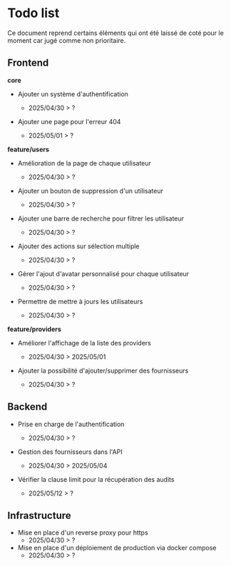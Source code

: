 # Todo list

Ce document reprend certains éléments qui ont été laissé de coté pour le moment car jugé comme non prioritaire.

## Frontend
**core**
* Ajouter un système d'authentification
    - 2025/04/30 > ?

* Ajouter une page pour l'erreur 404
    - 2025/05/01 > ?

**feature/users**

* Amélioration de la page de chaque utilisateur
    - 2025/04/30 > ?

* Ajouter un bouton de suppression d'un utilisateur
    - 2025/04/30 > ?

* Ajouter une barre de recherche pour filtrer les utilisateur
    - 2025/04/30 > ?

* Ajouter des actions sur sélection multiple
    - 2025/04/30 > ?

* Gérer l'ajout d'avatar personnalisé pour chaque utilisateur
    - 2025/04/30 > ?

* Permettre de mettre à jours les utilisateurs
    - 2025/04/30 > ?

**feature/providers**

* Améliorer l'affichage de la liste des providers
    - 2025/04/30 > 2025/05/01

* Ajouter la possibilité d'ajouter/supprimer des fournisseurs 
    - 2025/04/30 > ?

## Backend

* Prise en charge de l'authentification
    - 2025/04/30 > ?

* Gestion des fournisseurs dans l'API
    - 2025/04/30 > 2025/05/04

* Vérifier la clause limit pour la récupération des audits
    - 2025/05/12 > ?

## Infrastructure
* Mise en place d'un reverse proxy pour https
    - 2025/04/30 > ?
* Mise en place d'un déploiement de production via docker compose
    - 2025/04/30 > ?
